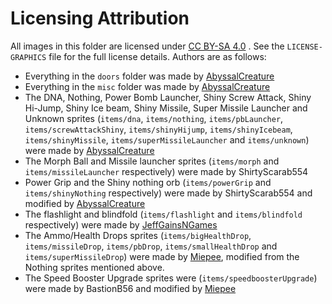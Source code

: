 # Licensing Attribution

All images in this folder are licensed under [CC BY-SA 4.0](https://creativecommons.org/licenses/by-sa/4.0/) . See
the `LICENSE-GRAPHICS` file for the full license details.
Authors are as follows:

- Everything in the `doors` folder was made by [AbyssalCreature](https://github.com/AbyssalCreature)
- Everything in the `misc` folder was made by [AbyssalCreature](https://github.com/AbyssalCreature)
- The DNA, Nothing, Power Bomb Launcher, Shiny Screw Attack, Shiny Hi-Jump, Shiny Ice beam, Shiny Missile, Super Missile
  Launcher and Unknown
  sprites (`items/dna`, `items/nothing`, `items/pbLauncher`, `items/screwAttackShiny`, `items/shinyHijump`, `items/shinyIcebeam`, `items/shinyMissile`, `items/superMissileLauncher`
  and `items/unknown`) were made by [AbyssalCreature](https://github.com/AbyssalCreature)
- The Morph Ball and Missile launcher sprites (`items/morph` and `items/missileLauncher` respectively) were made by
  ShirtyScarab554
- Power Grip and the Shiny nothing orb (`items/powerGrip` and `items/shinyNothing` respectively) were made by
  ShirtyScarab554 and modified by [AbyssalCreature](https://github.com/AbyssalCreature)
- The flashlight and blindfold (`items/flashlight` and `items/blindfold` respectively) were made
  by [JeffGainsNGames](https://www.youtube.com/@jeffgainsngames)
- The Ammo/Health Drops sprites (`items/bigHealthDrop`, `items/missileDrop`, `items/pbDrop`, `items/smallHealthDrop`
  and `items/superMissileDrop`) were made by [Miepee](https://github.com/Miepee), modified from the Nothing sprites
  mentioned above.
- The Speed Booster Upgrade sprites were (`items/speedboosterUpgrade`) were made by BastionB56 and modified
  by [Miepee](https://github.com/Miepee)

